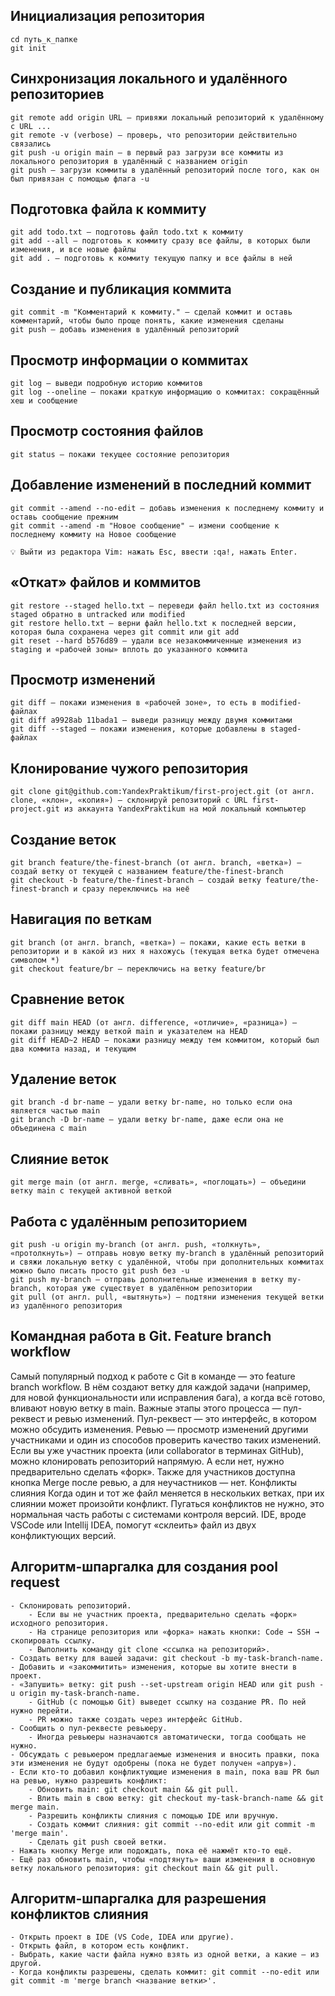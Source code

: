 ## Инициализация репозитория

```
cd путь_к_папке
git init
```

## Синхронизация локального и удалённого репозиториев

```
git remote add origin URL — привяжи локальный репозиторий к удалённому с URL ...
git remote -v (verbose) — проверь, что репозитории действительно связались
git push -u origin main — в первый раз загрузи все коммиты из локального репозитория в удалённый с названием origin
git push — загрузи коммиты в удалённый репозиторий после того, как он был привязан с помощью флага -u
```

## Подготовка файла к коммиту

```
git add todo.txt — подготовь файл todo.txt к коммиту
git add --all — подготовь к коммиту сразу все файлы, в которых были изменения, и все новые файлы
git add . — подготовь к коммиту текущую папку и все файлы в ней
```

## Создание и публикация коммита

```
git commit -m "Комментарий к коммиту." — сделай коммит и оставь комментарий, чтобы было проще понять, какие изменения сделаны
git push — добавь изменения в удалённый репозиторий
```

## Просмотр информации о коммитах

```
git log — выведи подробную историю коммитов
git log --oneline — покажи краткую информацию о коммитах: сокращённый хеш и сообщение
```

## Просмотр состояния файлов

```
git status — покажи текущее состояние репозитория
```

## Добавление изменений в последний коммит

```
git commit --amend --no-edit — добавь изменения к последнему коммиту и оставь сообщение прежним
git commit --amend -m "Новое сообщение" — измени сообщение к последнему коммиту на Новое сообщение

💡 Выйти из редактора Vim: нажать Esc, ввести :qa!, нажать Enter.
```

## «Откат» файлов и коммитов

```
git restore --staged hello.txt — переведи файл hello.txt из состояния staged обратно в untracked или modified
git restore hello.txt — верни файл hello.txt к последней версии, которая была сохранена через git commit или git add
git reset --hard b576d89 — удали все незакоммиченные изменения из staging и «рабочей зоны» вплоть до указанного коммита
```

## Просмотр изменений

```
git diff — покажи изменения в «рабочей зоне», то есть в modified-файлах
git diff a9928ab 11bada1 — выведи разницу между двумя коммитами
git diff --staged — покажи изменения, которые добавлены в staged-файлах
```

## Клонирование чужого репозитория

```
git clone git@github.com:YandexPraktikum/first-project.git (от англ. clone, «клон», «копия») — склонируй репозиторий с URL first-project.git из аккаунта YandexPraktikum на мой локальный компьютер
```

## Создание веток

```
git branch feature/the-finest-branch (от англ. branch, «ветка») — создай ветку от текущей с названием feature/the-finest-branch
git checkout -b feature/the-finest-branch — создай ветку feature/the-finest-branch и сразу переключись на неё
```

## Навигация по веткам

```
git branch (от англ. branch, «ветка») — покажи, какие есть ветки в репозитории и в какой из них я нахожусь (текущая ветка будет отмечена символом *)
git checkout feature/br — переключись на ветку feature/br
```

## Сравнение веток

```
git diff main HEAD (от англ. difference, «отличие», «разница») — покажи разницу между веткой main и указателем на HEAD
git diff HEAD~2 HEAD — покажи разницу между тем коммитом, который был два коммита назад, и текущим
```

## Удаление веток

```
git branch -d br-name — удали ветку br-name, но только если она является частью main
git branch -D br-name — удали ветку br-name, даже если она не объединена с main
```

## Слияние веток

```
git merge main (от англ. merge, «сливать», «поглощать») — объедини ветку main с текущей активной веткой 
```

## Работа с удалённым репозиторием
```
git push -u origin my-branch (от англ. push, «толкнуть», «протолкнуть») — отправь новую ветку my-branch в удалённый репозиторий и свяжи локальную ветку с удалённой, чтобы при дополнительных коммитах можно было писать просто git push без -u
git push my-branch — отправь дополнительные изменения в ветку my-branch, которая уже существует в удалённом репозитории
git pull (от англ. pull, «вытянуть») — подтяни изменения текущей ветки из удалённого репозитория
```

## Командная работа в Git. Feature branch workflow

Самый популярный подход к работе с Git в команде — это feature branch workflow. В нём создают ветку для каждой задачи (например, для новой функциональности или исправления бага), а когда всё готово, вливают новую ветку в main.
Важные этапы этого процесса — пул-реквест и ревью изменений. Пул-реквест — это интерфейс, в котором можно обсудить изменения. Ревью — просмотр изменений другими участниками и один из способов проверить качество таких изменений.
Если вы уже участник проекта (или collaborator в терминах GitHub), можно клонировать репозиторий напрямую. А если нет, нужно предварительно сделать «форк». Также для участников доступна кнопка Merge после ревью, а для неучастников — нет.
Конфликты слияния
Когда один и тот же файл меняется в нескольких ветках, при их слиянии может произойти конфликт. Пугаться конфликтов не нужно, это нормальная часть работы с системами контроля версий. IDE, вроде VSCode или Intellij IDEA, помогут «склеить» файл из двух конфликтующих версий.


## Алгоритм-шпаргалка для создания pool request

    - Склонировать репозиторий.
        - Если вы не участник проекта, предварительно сделать «форк» исходного репозитория.
        - На странице репозитория или «форка» нажать кнопки: Code → SSH → скопировать ссылку.
        - Выполнить команду git clone <ссылка на репозиторий>.
    - Создать ветку для вашей задачи: git checkout -b my-task-branch-name.
    - Добавить и «закоммитить» изменения, которые вы хотите внести в проект.
    - «Запушить» ветку: git push --set-upstream origin HEAD или git push -u origin my-task-branch-name.
        - GitHub (с помощью Git) выведет ссылку на создание PR. По ней нужно перейти.
        - PR можно также создать через интерфейс GitHub.
    - Сообщить о пул-реквесте ревьюеру.
        - Иногда ревьюеры назначаются автоматически, тогда сообщать не нужно.
    - Обсуждать с ревьюером предлагаемые изменения и вносить правки, пока эти изменения не будут одобрены (пока не будет получен «апрув»).  
    - Если кто-то добавил конфликтующие изменения в main, пока ваш PR был на ревью, нужно разрешить конфликт:  
        - Обновить main: git checkout main && git pull.
        - Влить main в свою ветку: git checkout my-task-branch-name && git merge main.
        - Разрешить конфликты слияния с помощью IDE или вручную.
        - Создать коммит слияния: git commit --no-edit или git commit -m 'merge main'.
        - Сделать git push своей ветки.
    - Нажать кнопку Merge или подождать, пока её нажмёт кто-то ещё.
    - Ещё раз обновить main, чтобы «подтянуть» ваши изменения в основную ветку локального репозитория: git checkout main && git pull.
    

## Алгоритм-шпаргалка для разрешения конфликтов слияния

    - Открыть проект в IDE (VS Code, IDEA или другие).
    - Открыть файл, в котором есть конфликт.
    - Выбрать, какие части файла нужно взять из одной ветки, а какие — из другой.
    - Когда конфликты разрешены, сделать коммит: git commit --no-edit или git commit -m 'merge branch <название ветки>'.




